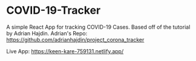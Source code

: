 # COVID-19-Tracker
A simple React App for tracking COVID-19 Cases. Based off of the tutorial by Adrian Hajdin.
Adrian's Repo: https://github.com/adrianhajdin/project_corona_tracker

Live App:
https://keen-kare-759131.netlify.app/
